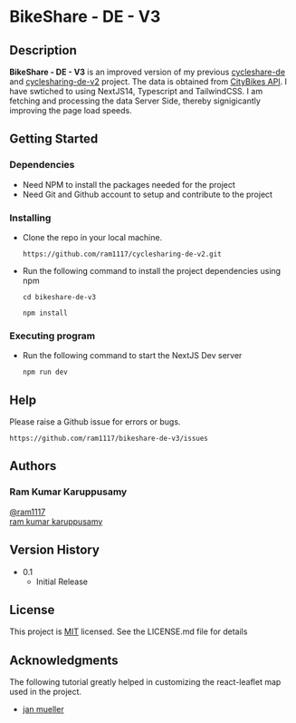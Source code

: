 # BikeShare - DE - V3

## Description

**BikeShare - DE - V3** is an improved version of my previous [cycleshare-de](https://github.com/ram1117/cyclesharing-de) and [cyclesharing-de-v2](https://github.com/ram1117/cyclesharing-de-v2) project. The data is obtained from [CityBikes API](https://api.citybik.es/v2/).
I have swtiched to using NextJS14, Typescript and TailwindCSS. I am fetching and processing the data Server Side, thereby signigicantly improving the page load speeds.

## Getting Started

### Dependencies

- Need NPM to install the packages needed for the project
- Need Git and Github account to setup and contribute to the project

### Installing

- Clone the repo in your local machine.

  ```
  https://github.com/ram1117/cyclesharing-de-v2.git
  ```

- Run the following command to install the project dependencies using npm
  ```
  cd bikeshare-de-v3
  ```
  ```
  npm install
  ```

### Executing program

- Run the following command to start the NextJS Dev server

  ```
  npm run dev
  ```

## Help

Please raise a Github issue for errors or bugs.

```
https://github.com/ram1117/bikeshare-de-v3/issues
```

## Authors

### Ram Kumar Karuppusamy

[@ram1117](https://github.com/ram1117) <br />
[ram kumar karuppusamy](https://www.linkedin.com/in/ram-kumar-karuppusamy/)

## Version History

- 0.1
  - Initial Release

## License

This project is [MIT](./LICENSE) licensed. See the LICENSE.md file for details

## Acknowledgments

The following tutorial greatly helped in customizing the react-leaflet map used in the project.

- [jan mueller](https://jan-mueller.at/blog/react-leaflet/)
